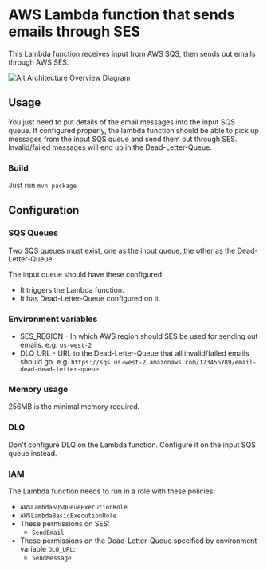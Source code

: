 # AWS Lambda function that sends emails through SES

This Lambda function receives input from AWS SQS, then sends out emails through AWS SES.

![Alt Architecture Overview Diagram](https://raw.githubusercontent.com/james-hu/jabb-email-sender/master/doc/Overview.png)


## Usage

You just need to put details of the email messages into the input SQS queue.
If configured properly, the lambda function should be able to pick up messages from the input SQS queue
and send them out through SES. Invalid/failed messages will end up in the Dead-Letter-Queue.

### Build

Just run `mvn package`

## Configuration

### SQS Queues

Two SQS queues must exist, one as the input queue, the other as the Dead-Letter-Queue

The input queue should have these configured:
* It triggers the Lambda function.
* It has Dead-Letter-Queue configured on it.

### Environment variables

* SES_REGION - In which AWS region should SES be used for sending out emails. e.g. `us-west-2`
* DLQ_URL - URL to the Dead-Letter-Queue that all invalid/failed emails should go. e.g. `https://sqs.us-west-2.amazonaws.com/123456789/email-dead-dead-letter-queue`

### Memory usage

256MB is the minimal memory required.

### DLQ

Don't configure DLQ on the Lambda function. Configure it on the input SQS queue instead.

### IAM

The Lambda function needs to run in a role with these policies:

* `AWSLambdaSQSQueueExecutionRole`
* `AWSLambdaBasicExecutionRole`
* These permissions on SES:
  * `SendEmail`
* These permissions on the Dead-Letter-Queue specified by environment variable `DLQ_URL`:
  * `SendMessage`
